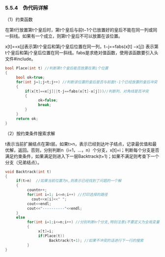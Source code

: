 ### 5.5.4　伪代码详解

（1）约束函数

在第t行放置第t个皇后时，第t个皇后与前t−1个已放置好的皇后不能在同一列或同一斜线。如果有一个成立，则第t个皇后不可以放置在该位置。

x[t]==x[j]表示第t个皇后和第j个皇后位置在同一列，t−j==fabs(x[t] −x[j]) 表示第t个皇后和第j个皇后位置在同一斜线。fabs是求绝对值函数，使用该函数要引入头文件#include<cmath>。

```c
bool Place(int t) //判断第t个皇后能否放置在第i个位置
{
     bool ok=true;
     for(int j=1;j<t;j++) //判断该位置的皇后是否与前面t-1个已经放置的皇后冲突
     {
         if(x[t]==x[j]||t-j==fabs(x[t]-x[j]))//判断列、对角线是否冲突
         {
               ok=false;
               break;
         }
     }
     return ok;
}
```

（2）按约束条件搜索求解

t表示当前扩展结点在第t层。如果t>n，表示已经到达叶子结点，记录最优值和最优解，返回。否则，分别判断n（i=1，…，n）个分支，x[t]=i；判断每个分支是否满足约束条件，如果满足则进入下一层Backtrack(t+1)；如果不满足则考查下一个分支（兄弟结点）。

```c
void Backtrack(int t)
{
     if(t>n)  //如果当前位置为n,则表示已经找到了问题的一个解
     {
          countn++;
          for(int i=1; i<=n;i++) //打印选择的路径
            cout<<x[i]<<" ";
          cout<<endl;
          cout<<"----------"<<endl;
     }
     else
          for(int i=1;i<=n;i++) //分别判断n个分支,特别注意i不要定义为全局变量,否则递归调用有问题
          {
               x[t]=i;
               if(Place(t))
                    Backtrack(t+1); //如果不冲突的话进行下一行的搜索
          }
}
```

